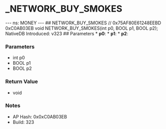 # _NETWORK_BUY_SMOKES

--- ns: MONEY --- ## NETWORK_BUY_SMOKES  // 0x75AF80E61248EEBD 0xC0AB03EB void NETWORK_BUY_SMOKES(int p0, BOOL p1, BOOL p2);  NativeDB Introduced: v323  ## Parameters * **p0**: * **p1**: * **p2**:

### Parameters
* int p0
* BOOL p1
* BOOL p2

### Return Value
* void

### Notes
* AP Hash: 0x0xC0AB03EB
* Build: 323

